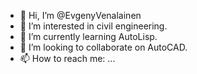 - 👋 Hi, I’m @EvgenyVenalainen
- 👀 I’m interested in civil engineering.
- 🌱 I’m currently learning AutoLisp.
- 💞️ I’m looking to collaborate on AutoCAD.
- 📫 How to reach me: ...

<!---
EvgenyVenalainen/EvgenyVenalainen is a ✨ special ✨ repository because its `README.md` (this file) appears on your GitHub profile.
You can click the Preview link to take a look at your changes.
--->
